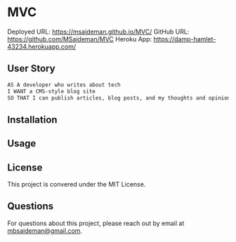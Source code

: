 # MVC

Deployed URL: https://msaideman.github.io/MVC/
GitHub URL: https://github.com/MSaideman/MVC
Heroku App: https://damp-hamlet-43234.herokuapp.com/

## User Story

```md
AS A developer who writes about tech
I WANT a CMS-style blog site
SO THAT I can publish articles, blog posts, and my thoughts and opinions
```

## Installation

## Usage

## License

This project is convered under the MIT License.

## Questions

For questions about this project, please reach out by email at mbsaideman@gmail.com.

